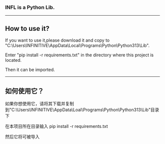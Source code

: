 ### INFL is a Python Lib.

---

## How to use it?

If you want to use it,please download it and copy to "C:\Users\INFINITIVE\AppData\Local\Programs\Python\Python313\Lib\".

Enter "pip install -r requirements.txt" in the directory where this project is located.

Then it can be imported.

---

## 如何使用它？

如果你想使用它，请将其下载并复制到"C:\Users\INFINITIVE\AppData\Loal\Programs\Python\Python313\Lib\"目录下

在本项目所在目录输入 pip install -r requirements.txt

然后它将可被导入
